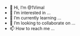 - 👋 Hi, I’m @1Vimal
- 👀 I’m interested in ...
- 🌱 I’m currently learning ...
- 💞️ I’m looking to collaborate on ...
- 📫 How to reach me ...

<!---
1Vimal/1Vimal is a ✨ special ✨ repository because its `README.md` (this file) appears on your GitHub profile.
You can click the Preview link to take a look at your changes.
--->
